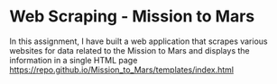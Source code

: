 # Web Scraping - Mission to Mars

In this assignment, I have built a web application that scrapes various websites for data related to the Mission to Mars and displays the information in a single HTML page
https://repo.github.io/Mission_to_Mars/templates/index.html
